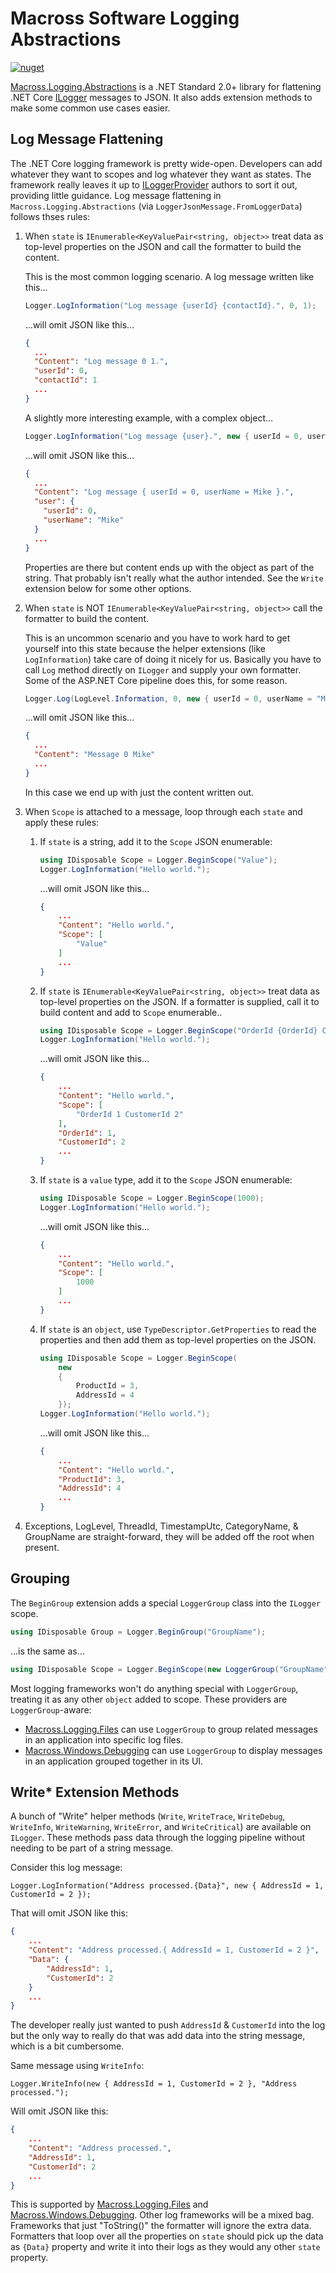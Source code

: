 # Macross Software Logging Abstractions

[![nuget](https://img.shields.io/nuget/v/Macross.Logging.Abstractions.svg)](https://www.nuget.org/packages/Macross.Logging.Abstractions/)

[Macross.Logging.Abstractions](https://www.nuget.org/packages/Macross.Logging.Abstractions/) is a .NET Standard 2.0+ library for flattening .NET Core [ILogger](https://docs.microsoft.com/en-us/dotnet/api/microsoft.extensions.logging.ilogger) messages to JSON. It also adds extension methods to make some common use cases easier.

## Log Message Flattening

The .NET Core logging framework is pretty wide-open. Developers can add whatever they want to scopes and log whatever they want as states. The framework really leaves it up to [ILoggerProvider](https://docs.microsoft.com/en-us/dotnet/api/microsoft.extensions.logging.iloggerprovider) authors to sort it out, providing little guidance. Log message flattening in `Macross.Logging.Abstractions` (via `LoggerJsonMessage.FromLoggerData`) follows thses rules:

1. When `state` is `IEnumerable<KeyValuePair<string, object>>` treat data as top-level properties on the JSON and call the formatter to build the content.

	This is the most common logging scenario. A log message written like this...

	```csharp
	Logger.LogInformation("Log message {userId} {contactId}.", 0, 1);
	```

	...will omit JSON like this...

	```json
	{
	  ...
	  "Content": "Log message 0 1.",
	  "userId": 0,
	  "contactId": 1
	  ...
	}
	``` 

	A slightly more interesting example, with a complex object...

	```csharp
	Logger.LogInformation("Log message {user}.", new { userId = 0, userName = "Mike" });
	```

	...will omit JSON like this...

	```json
	{
	  ...
	  "Content": "Log message { userId = 0, userName = Mike }.",
	  "user": {
		"userId": 0,
		"userName": "Mike"
	  }
	  ...
	}
	```

	Properties are there but content ends up with the object as part of the string. That probably isn't really what the author intended. See the `Write` extension below for some other options.

2. When `state` is NOT `IEnumerable<KeyValuePair<string, object>>` call the formatter to build the content.

	This is an uncommon scenario and you have to work hard to get yourself into this state because the helper extensions (like `LogInformation`) take care of doing it nicely for us. Basically you have to call `Log` method directly on `ILogger` and supply your own formatter. Some of the ASP.NET Core pipeline does this, for some reason.

	```csharp
	Logger.Log(LogLevel.Information, 0, new { userId = 0, userName = "Mike" }, null, (s, e) => $"Message {s.userId} {s.userName}");
	```

	...will omit JSON like this...

	```json
	{
	  ...
	  "Content": "Message 0 Mike"
	  ...
	}
	```

	In this case we end up with just the content written out.

3. When `Scope` is attached to a message, loop through each `state` and apply these rules:

	1. If `state` is a string, add it to the `Scope` JSON enumerable:

		```csharp
		using IDisposable Scope = Logger.BeginScope("Value");
		Logger.LogInformation("Hello world.");
		```

		...will omit JSON like this...

		```json
	   {
			...
			"Content": "Hello world.",
			"Scope": [
				"Value"
			]
			...
	   }
	   ```

	2. If `state` is `IEnumerable<KeyValuePair<string, object>>` treat data as top-level properties on the JSON. If a formatter is supplied, call it to build content and add to `Scope` enumerable..

		```csharp
		using IDisposable Scope = Logger.BeginScope("OrderId {OrderId} CustomerId {CustomerId}", 1, 2);
		Logger.LogInformation("Hello world.");
		```

		...will omit JSON like this...

		```json
		{
			...
			"Content": "Hello world.",
			"Scope": [
				"OrderId 1 CustomerId 2"
			],
			"OrderId": 1,
			"CustomerId": 2
			...
		}
		```

	3. If `state` is a `value` type, add it to the `Scope` JSON enumerable:

		```csharp
		using IDisposable Scope = Logger.BeginScope(1000);
		Logger.LogInformation("Hello world.");
		```

		...will omit JSON like this...

		```json
		{
			...
			"Content": "Hello world.",
			"Scope": [
				1000
			]
			...
		}
	   ```

	4. If `state` is an `object`, use `TypeDescriptor.GetProperties` to read the properties and then add them as top-level properties on the JSON.

		```csharp
		using IDisposable Scope = Logger.BeginScope(
			new
			{
				ProductId = 3,
				AddressId = 4
			});
		Logger.LogInformation("Hello world.");
		```

		...will omit JSON like this...

		```json
		{
			...
			"Content": "Hello world.",
			"ProductId": 3,
			"AddressId": 4
			...
		}
		```

4. Exceptions, LogLevel, ThreadId, TimestampUtc, CategoryName, & GroupName are straight-forward, they will be added off the root when present.

## Grouping

The `BeginGroup` extension adds a special `LoggerGroup` class into the `ILogger` scope.

```csharp
using IDisposable Group = Logger.BeginGroup("GroupName");
```

...is the same as...

```csharp
using IDisposable Scope = Logger.BeginScope(new LoggerGroup("GroupName"));
```

Most logging frameworks won't do anything special with `LoggerGroup`, treating it as any other `object` added to scope. These providers are `LoggerGroup`-aware:

* [Macross.Logging.Files](../Macross.Logging.Files/README.md) can use `LoggerGroup` to group related messages in an application into specific log files.
* [Macross.Windows.Debugging](../Macross.Windows.Debugging/README.md) can use `LoggerGroup` to display messages in an application grouped together in its UI.

## Write* Extension Methods

A bunch of "Write" helper methods (`Write`, `WriteTrace`, `WriteDebug`, `WriteInfo`, `WriteWarning`, `WriteError`, and `WriteCritical`) are available on `ILogger`. These methods pass data through the logging pipeline without needing to be part of a string message.

Consider this log message:

```chsarp
Logger.LogInformation("Address processed.{Data}", new { AddressId = 1, CustomerId = 2 });
```

That will omit JSON like this:

```json
{
	...
	"Content": "Address processed.{ AddressId = 1, CustomerId = 2 }",
	"Data": {
		"AddressId": 1,
		"CustomerId": 2
	}
	...
}
```

The developer really just wanted to push `AddressId` & `CustomerId` into the log but the only way to really do that was add data into the string message, which is a bit cumbersome.

Same message using `WriteInfo`:

```chsarp
Logger.WriteInfo(new { AddressId = 1, CustomerId = 2 }, "Address processed.");
```

Will omit JSON like this:

```json
{
	...
	"Content": "Address processed.",
	"AddressId": 1,
	"CustomerId": 2
	...
}
```

This is supported by [Macross.Logging.Files](../Macross.Logging.Files/README.md) and [Macross.Windows.Debugging](../Macross.Windows.Debugging/README.md). Other log frameworks will be a mixed bag. Frameworks that just "ToString()" the formatter will ignore the extra data. Formatters that loop over all the properties on `state` should pick up the data as `{Data}` property and write it into their logs as they would any other `state` property.